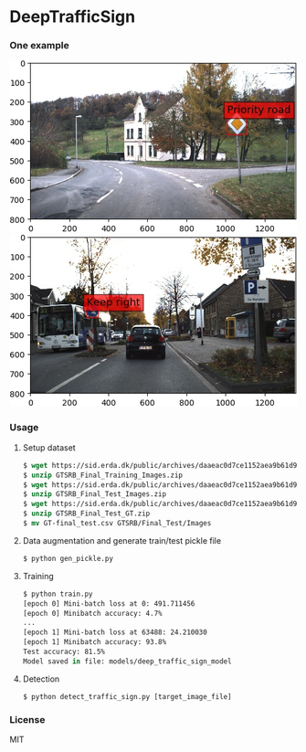 # DeepTrafficSign

### One example

![example1](results/priority_road.png)
![example2](results/keep_right.jpg)

### Usage

1. Setup dataset  
   ```csh
   $ wget https://sid.erda.dk/public/archives/daaeac0d7ce1152aea9b61d9f1e19370/GTSRB_Final_Training_Images.zip
   $ unzip GTSRB_Final_Training_Images.zip
   $ wget https://sid.erda.dk/public/archives/daaeac0d7ce1152aea9b61d9f1e19370/GTSRB_Final_Test_Images.zip
   $ unzip GTSRB_Final_Test_Images.zip
   $ wget https://sid.erda.dk/public/archives/daaeac0d7ce1152aea9b61d9f1e19370/GTSRB_Final_Test_GT.zip
   $ unzip GTSRB_Final_Test_GT.zip
   $ mv GT-final_test.csv GTSRB/Final_Test/Images
   ```
   
2. Data augmentation and generate train/test pickle file  
   ```csh
   $ python gen_pickle.py
   ```
   
3. Training
   ```csh
   $ python train.py
   [epoch 0] Mini-batch loss at 0: 491.711456
   [epoch 0] Minibatch accuracy: 4.7%
   ...
   [epoch 1] Mini-batch loss at 63488: 24.210030
   [epoch 1] Minibatch accuracy: 93.8%
   Test accuracy: 81.5%
   Model saved in file: models/deep_traffic_sign_model
   ```

4. Detection
   ```
   $ python detect_traffic_sign.py [target_image_file]
   ```

### License

MIT
